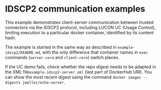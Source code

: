 # IDSCP2 communication examples

This example demonstrates client-server communication between trusted connectors via the IDSCP2 protocol,
including LUCON UC (Usage Control), limiting execution to a particular docker container, identified by its content hash.

The example is started in the same way as described in `example-idscp2/README.md`, with the only difference that
container names in `exec` commands (`server-core` and `client-core`) switch places.

If the UC demo fails, check whether the repo digest needs to be adapted in the XML file`example-idscp2-server.xml`
(last part of DockerHub URI). 
You can show the most recent digest using the command `docker images --digests jmalloc/echo-server`.